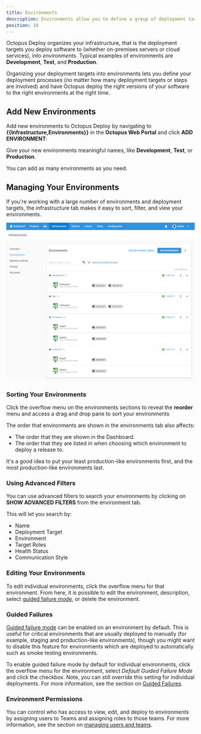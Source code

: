 ```yaml
---
title: Environments
description: Environments allow you to define a group of deployment targets that you will deploy to at the same time; common examples of environments are Development, Test and Production.
position: 10
---
```

Octopus Deploy organizes your infrastructure, that is the deployment targets you deploy software to (whether on-premises servers or cloud services), into *environments*. Typical examples of environments are **Development**, **Test**, and **Production**.

Organizing your deployment targets into environments lets you define your deployment processes (no matter how many deployment targets or steps are involved) and have Octopus deploy the right versions of your software to the right environments at the right time.

## Add New Environments

Add new environments to Octopus Deploy by navigating to **{{Infrastructure,Environments}}** in the **Octopus Web Portal** and click **ADD ENVIRONMENT**:

Give your new environments meaningful names, like **Development**, **Test**, or **Production**.

You can add as many environments as you need.

## Managing Your Environments

If you're working with a large number of environments and deployment targets, the infrastructure tab makes it easy to sort, filter, and view your environments.

![](environments.png "width=500")

### Sorting Your Environments

Click the overflow menu on the environments sections to reveal the **reorder** menu and access a drag and drop pane to sort your environments

The order that environments are shown in the environments tab also affects:

- The order that they are shown in the Dashboard.
- The order that they are listed in when choosing which environment to deploy a release to.

It's a good idea to put your least production-like environments first, and the most production-like environments last.

### Using Advanced Filters

You can use advanced filters to search your environments by clicking on **SHOW ADVANCED FILTERS** from the environment tab.

This will let you search by:

- Name
- Deployment Target
- Environment
- Target Roles
- Health Status
- Communication Style

### Editing Your Environments

To edit individual environments, click the overflow menu for that environment. From here, it is possible to edit the environment, description, select [guided failure mode](/docs/infrastructure/environments/index.md#Environments-Guidedfailures), or delete the environment.

### Guided Failures

[Guided failure mode](/docs/deployment-process/releases/guided-failures.md) can be enabled on an environment by default. This is useful for critical environments that are usually deployed to manually (for example, staging and production-like environments), though you might want to disable this feature for environments which are deployed to automatically such as smoke testing environments.

To enable guided failure mode by default for individual environments, click the overflow menu for the environment, select *Default Guided Failure Mode* and click the checkbox. Note, you can still override this setting for individual deployments. For more information, see the section on [Guided Failures](/docs/deployment-process/releases/guided-failures.md).

### Environment Permissions

You can control who has access to view, edit, and deploy to environments by assigning users to Teams and assigning roles to those teams. For more information, see the section on [managing users and teams](/docs/administration/managing-users-and-teams/index.md).
